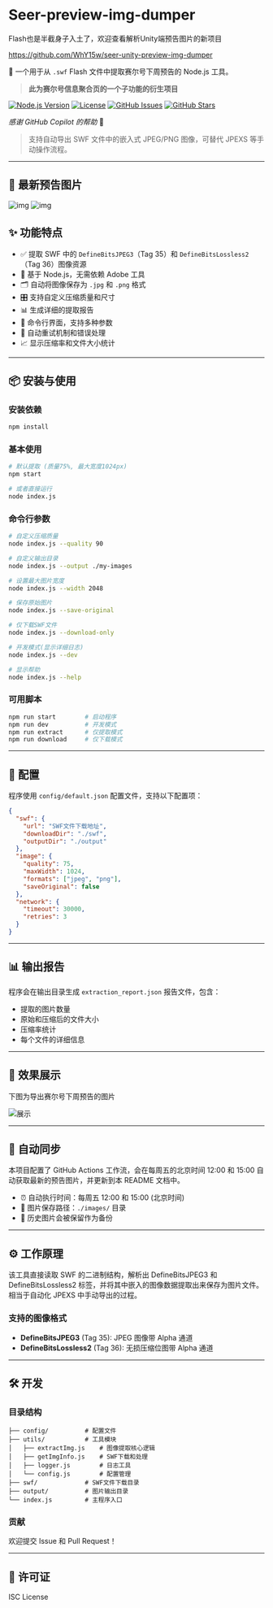 # Seer-preview-img-dumper

Flash也是半截身子入土了，欢迎查看解析Unity端预告图片的新项目

<https://github.com/WhY15w/seer-unity-preview-img-dumper>


🎯 一个用于从 `.swf` Flash 文件中提取赛尔号下周预告的 Node.js 工具。

> **此为赛尔号信息聚合页的一个子功能的衍生项目**

[![Node.js Version](https://img.shields.io/badge/node-%3E%3D14.0.0-brightgreen.svg)](https://nodejs.org/)
[![License](https://img.shields.io/badge/license-ISC-blue.svg)](LICENSE)
[![GitHub Issues](https://img.shields.io/github/issues/WhY15w/seer-swf-jpeg3-dumper.svg)](https://github.com/WhY15w/seer-swf-jpeg3-dumper/issues)
[![GitHub Stars](https://img.shields.io/github/stars/WhY15w/seer-swf-jpeg3-dumper.svg)](https://github.com/WhY15w/seer-swf-jpeg3-dumper/stargazers)

_感谢 GitHub Copilot 的帮助_ 🤖

> 支持自动导出 SWF 文件中的嵌入式 JPEG/PNG 图像，可替代 JPEXS 等手动操作流程。

---

## 📸 最新预告图片

![img](output/image_199.jpg)
![img](output/image_202.png)

## ✨ 功能特点

- ✅ 提取 SWF 中的 `DefineBitsJPEG3`（Tag 35）和 `DefineBitsLossless2`（Tag 36）图像资源
- 🧠 基于 Node.js，无需依赖 Adobe 工具
- 🗂️ 自动将图像保存为 `.jpg` 和 `.png` 格式
- 🎛️ 支持自定义压缩质量和尺寸
- 📊 生成详细的提取报告
- 🚀 命令行界面，支持多种参数
- 🔄 自动重试机制和错误处理
- 📈 显示压缩率和文件大小统计

---

## 📦 安装与使用

### 安装依赖

```bash
npm install
```

### 基本使用

```bash
# 默认提取 (质量75%, 最大宽度1024px)
npm start

# 或者直接运行
node index.js
```

### 命令行参数

```bash
# 自定义压缩质量
node index.js --quality 90

# 自定义输出目录
node index.js --output ./my-images

# 设置最大图片宽度
node index.js --width 2048

# 保存原始图片
node index.js --save-original

# 仅下载SWF文件
node index.js --download-only

# 开发模式(显示详细日志)
node index.js --dev

# 显示帮助
node index.js --help
```

### 可用脚本

```bash
npm run start        # 启动程序
npm run dev          # 开发模式
npm run extract      # 仅提取模式
npm run download     # 仅下载模式
```

---

## 🔧 配置

程序使用 `config/default.json` 配置文件，支持以下配置项：

```json
{
  "swf": {
    "url": "SWF文件下载地址",
    "downloadDir": "./swf",
    "outputDir": "./output"
  },
  "image": {
    "quality": 75,
    "maxWidth": 1024,
    "formats": ["jpeg", "png"],
    "saveOriginal": false
  },
  "network": {
    "timeout": 30000,
    "retries": 3
  }
}
```

---

## 📊 输出报告

程序会在输出目录生成 `extraction_report.json` 报告文件，包含：

- 提取的图片数量
- 原始和压缩后的文件大小
- 压缩率统计
- 每个文件的详细信息

---

## 🧠 效果展示

下图为导出赛尔号下周预告的图片

![展示](img/res.png)

---

## 🚀 自动同步

本项目配置了 GitHub Actions 工作流，会在每周五的北京时间 12:00 和 15:00 自动获取最新的预告图片，并更新到本 README 文档中。

- ⏰ 自动执行时间：每周五 12:00 和 15:00 (北京时间)
- 📁 图片保存路径：`./images/` 目录
- 🔄 历史图片会被保留作为备份

---

## ⚙️ 工作原理

该工具直接读取 SWF 的二进制结构，解析出 DefineBitsJPEG3 和 DefineBitsLossless2 标签，并将其中嵌入的图像数据提取出来保存为图片文件。相当于自动化 JPEXS 中手动导出的过程。

### 支持的图像格式

- **DefineBitsJPEG3** (Tag 35): JPEG 图像带 Alpha 通道
- **DefineBitsLossless2** (Tag 36): 无损压缩位图带 Alpha 通道

---

## 🛠️ 开发

### 目录结构

```
├── config/          # 配置文件
├── utils/           # 工具模块
│   ├── extractImg.js    # 图像提取核心逻辑
│   ├── getImgInfo.js    # SWF下载和处理
│   ├── logger.js        # 日志工具
│   └── config.js        # 配置管理
├── swf/             # SWF文件下载目录
├── output/          # 图片输出目录
└── index.js         # 主程序入口
```

### 贡献

欢迎提交 Issue 和 Pull Request！

---

## 📄 许可证

ISC License
